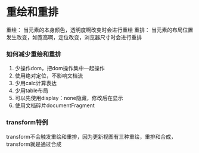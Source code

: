 # 重绘和重排

重绘： 当元素的本身颜色，透明度啊改变时会进行重绘
重排： 当元素的布局位置发生改变，如宽高啊，定位改变，浏览器尺寸时会进行重排

### 如何减少重绘和重排

1. 少操作dom，把dom操作集中一起操作
2. 使用绝对定位，不影响文档流
3. 少用calc计算表达
4. 少用table布局
5. 可以先使用display：none隐藏，修改后在显示
6. 使用文档碎片documentFragment

### transform特例

transform不会触发重绘和重排，因为更新视图有三种重绘，重排和合成，transform就是通过合成